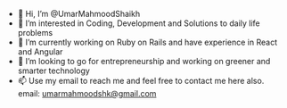 - 👋 Hi, I’m @UmarMahmoodShaikh
- 👀 I’m interested in Coding, Development and Solutions to daily life problems
- 💎 I’m currently working on Ruby on Rails and have experience in React and Angular
- 💞️ I’m looking to go for entrepreneurship and working on greener and smarter technology 
- 📫 Use my email to reach me and feel free to contact me here also.
email: umarmahmoodshk@gmail.com
<!---
UmarMahmoodShaikh/UmarMahmoodShaikh is a ✨ special ✨ repository because its `README.md` (this file) appears on your GitHub profile.
You can click the Preview link to take a look at your changes.
--->
